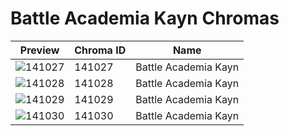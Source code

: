 # Battle Academia Kayn Chromas

| Preview | Chroma ID | Name |
|---------|-----------|------|
| ![141027](https://raw.communitydragon.org/latest/plugins/rcp-be-lol-game-data/global/default/v1/champion-chroma-images/141/141027.png) | 141027 | Battle Academia Kayn |
| ![141028](https://raw.communitydragon.org/latest/plugins/rcp-be-lol-game-data/global/default/v1/champion-chroma-images/141/141028.png) | 141028 | Battle Academia Kayn |
| ![141029](https://raw.communitydragon.org/latest/plugins/rcp-be-lol-game-data/global/default/v1/champion-chroma-images/141/141029.png) | 141029 | Battle Academia Kayn |
| ![141030](https://raw.communitydragon.org/latest/plugins/rcp-be-lol-game-data/global/default/v1/champion-chroma-images/141/141030.png) | 141030 | Battle Academia Kayn |